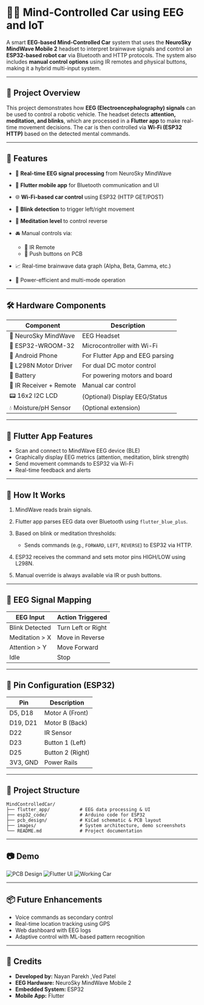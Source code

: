 # 🧠🚗 Mind-Controlled Car using EEG and IoT

A smart **EEG-based Mind-Controlled Car** system that uses the **NeuroSky MindWave Mobile 2** headset to interpret brainwave signals and control an **ESP32-based robot car** via Bluetooth and HTTP protocols. The system also includes **manual control options** using IR remotes and physical buttons, making it a hybrid multi-input system.

---

## 🚀 Project Overview

This project demonstrates how **EEG (Electroencephalography) signals** can be used to control a robotic vehicle. The headset detects **attention, meditation, and blinks**, which are processed in a **Flutter app** to make real-time movement decisions. The car is then controlled via **Wi-Fi (ESP32 HTTP)** based on the detected mental commands.

---

## 🧩 Features

* 🔗 **Real-time EEG signal processing** from NeuroSky MindWave
* 📱 **Flutter mobile app** for Bluetooth communication and UI
* 🌐 **Wi-Fi-based car control** using ESP32 (HTTP GET/POST)
* 👀 **Blink detection** to trigger left/right movement
* 🧘 **Meditation level** to control reverse
* 🚘 Manual controls via:

  * 📡 IR Remote
  * 🔘 Push buttons on PCB
* 📈 Real-time brainwave data graph (Alpha, Beta, Gamma, etc.)
* 🔌 Power-efficient and multi-mode operation

---

## 🛠️ Hardware Components

| Component               | Description                     |
| ----------------------- | ------------------------------- |
| 🧠 NeuroSky MindWave    | EEG Headset                     |
| 🔲 ESP32-WROOM-32       | Microcontroller with Wi-Fi      |
| 📱 Android Phone        | For Flutter App and EEG parsing |
| 🛞 L298N Motor Driver   | For dual DC motor control       |
| 🔋 Battery              | For powering motors and board   |
| 🔘 IR Receiver + Remote | Manual car control              |
| 📟 16x2 I2C LCD         | (Optional) Display EEG/Status   |
| 💧 Moisture/pH Sensor   | (Optional extension)            |

---

## 📲 Flutter App Features

* Scan and connect to MindWave EEG device (BLE)
* Graphically display EEG metrics (attention, meditation, blink strength)
* Send movement commands to ESP32 via Wi-Fi
* Real-time feedback and alerts

---

## 🔧 How It Works

1. MindWave reads brain signals.
2. Flutter app parses EEG data over Bluetooth using `flutter_blue_plus`.
3. Based on blink or meditation thresholds:

   * Sends commands (e.g., `FORWARD`, `LEFT`, `REVERSE`) to ESP32 via HTTP.
4. ESP32 receives the command and sets motor pins HIGH/LOW using L298N.
5. Manual override is always available via IR or push buttons.

---

## 🧠 EEG Signal Mapping

| EEG Input      | Action Triggered   |
| -------------- | ------------------ |
| Blink Detected | Turn Left or Right |
| Meditation > X | Move in Reverse    |
| Attention > Y  | Move Forward       |
| Idle           | Stop               |

---

## 🔌 Pin Configuration (ESP32)

| Pin      | Description      |
| -------- | ---------------- |
| D5, D18  | Motor A (Front)  |
| D19, D21 | Motor B (Back)   |
| D22      | IR Sensor        |
| D23      | Button 1 (Left)  |
| D25      | Button 2 (Right) |
| 3V3, GND | Power Rails      |

---

## 📁 Project Structure

```
MindControlledCar/
├── flutter_app/           # EEG data processing & UI
├── esp32_code/            # Arduino code for ESP32
├── pcb_design/            # KiCad schematic & PCB layout
├── images/                # System architecture, demo screenshots
└── README.md              # Project documentation
```

---

## 📷 Demo

![PCB Design](images/pcb_design.png)
![Flutter UI](images/flutter_ui.png)
![Working Car](images/working_demo.jpg)

---

## 📦 Future Enhancements

* Voice commands as secondary control
* Real-time location tracking using GPS
* Web dashboard with EEG logs
* Adaptive control with ML-based pattern recognition

---

## 🤝 Credits

* **Developed by:** Nayan Parekh ,Ved Patel
* **EEG Hardware:** NeuroSky MindWave Mobile 2
* **Embedded System:** ESP32
* **Mobile App:** Flutter
